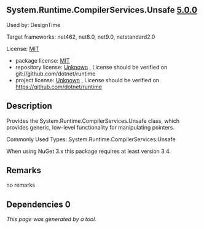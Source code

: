 System.Runtime.CompilerServices.Unsafe [5.0.0](https://www.nuget.org/packages/System.Runtime.CompilerServices.Unsafe/5.0.0)
--------------------

Used by: DesignTime

Target frameworks: net462, net8.0, net9.0, netstandard2.0

License: [MIT](../../../../licenses/mit) 

- package license: [MIT](https://licenses.nuget.org/MIT) 
- repository license: [Unknown](git://github.com/dotnet/runtime) , License should be verified on git://github.com/dotnet/runtime
- project license: [Unknown](https://github.com/dotnet/runtime) , License should be verified on https://github.com/dotnet/runtime

Description
-----------
Provides the System.Runtime.CompilerServices.Unsafe class, which provides generic, low-level functionality for manipulating pointers.

Commonly Used Types:
System.Runtime.CompilerServices.Unsafe
 
When using NuGet 3.x this package requires at least version 3.4.

Remarks
-----------
no remarks


Dependencies 0
-----------


*This page was generated by a tool.*